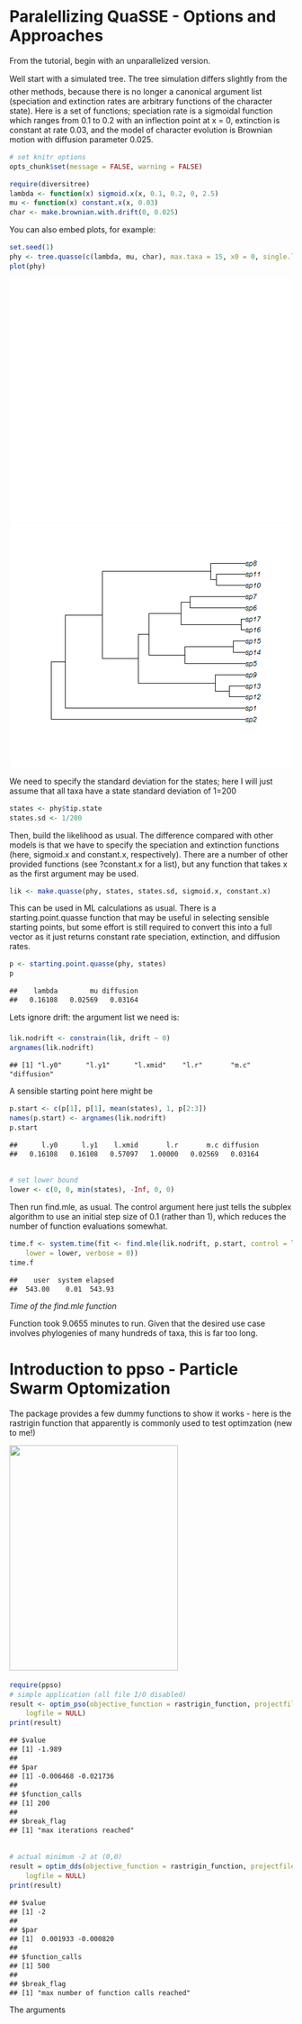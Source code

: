 Paralellizing QuaSSE - Options and Approaches
========================================================

From the tutorial, begin with an unparallelized version. 

Well start with a simulated tree. The tree simulation differs slightly from the other methods, because
there is no longer a canonical argument list (speciation and extinction rates are arbitrary functions of the
character state). Here is a set of functions; speciation rate is a sigmoidal function which ranges from 0.1
to 0.2 with an inflection point at x = 0, extinction is constant at rate 0.03, and the model of character
evolution is Brownian motion with diffusion parameter 0.025.



```r
# set knitr options
opts_chunk$set(message = FALSE, warning = FALSE)
```



```r
require(diversitree)
lambda <- function(x) sigmoid.x(x, 0.1, 0.2, 0, 2.5)
mu <- function(x) constant.x(x, 0.03)
char <- make.brownian.with.drift(0, 0.025)
```


You can also embed plots, for example:


```r
set.seed(1)
phy <- tree.quasse(c(lambda, mu, char), max.taxa = 15, x0 = 0, single.lineage = FALSE)
plot(phy)
```

![plot of chunk unnamed-chunk-3](figure/unnamed-chunk-31.png) ![plot of chunk unnamed-chunk-3](figure/unnamed-chunk-32.png) 


We need to specify the standard deviation for the states; here I will just assume that all taxa have a state
standard deviation of 1=200


```r
states <- phy$tip.state
states.sd <- 1/200
```


Then, build the likelihood as usual. The difference compared with other models is that we have to specify
the speciation and extinction functions (here, sigmoid.x and constant.x, respectively). There are a
number of other provided functions (see ?constant.x for a list), but any function that takes x as the first
argument may be used.


```r
lik <- make.quasse(phy, states, states.sd, sigmoid.x, constant.x)
```


This can be used in ML calculations as usual. There is a starting.point.quasse function that may
be useful in selecting sensible starting points, but some effort is still required to convert this into a full
vector as it just returns constant rate speciation, extinction, and diffusion rates.


```r
p <- starting.point.quasse(phy, states)
p
```

```
##    lambda        mu diffusion 
##   0.16108   0.02569   0.03164
```


Lets ignore drift: the argument list we need is:


```r
lik.nodrift <- constrain(lik, drift ~ 0)
argnames(lik.nodrift)
```

```
## [1] "l.y0"      "l.y1"      "l.xmid"    "l.r"       "m.c"       "diffusion"
```


A sensible starting point here might be


```r
p.start <- c(p[1], p[1], mean(states), 1, p[2:3])
names(p.start) <- argnames(lik.nodrift)
p.start
```

```
##      l.y0      l.y1    l.xmid       l.r       m.c diffusion 
##   0.16108   0.16108   0.57097   1.00000   0.02569   0.03164
```

```r

# set lower bound
lower <- c(0, 0, min(states), -Inf, 0, 0)
```


Then run find.mle, as usual. The control argument here just tells the subplex algorithm to use an
initial step size of 0.1 (rather than 1), which reduces the number of function evaluations somewhat.


```r
time.f <- system.time(fit <- find.mle(lik.nodrift, p.start, control = list(parscale = 0.1), 
    lower = lower, verbose = 0))
time.f
```

```
##    user  system elapsed 
##  543.00    0.01  543.93
```


*Time of the find.mle function*

Function took 9.0655 minutes to run. Given that the desired use case involves phylogenies of many hundreds of taxa, this is far too long. 

Introduction to ppso - Particle Swarm Optomization
====

The package provides a few dummy functions to show it works - here is the rastrigin function that apparently is commonly used to test optimzation (new to me!)

 <img src="http://upload.wikimedia.org/wikipedia/commons/8/8b/Rastrigin_function.png" height="400px" width="300px" />


```r
require(ppso)
# simple application (all file I/O disabled)
result <- optim_pso(objective_function = rastrigin_function, projectfile = NULL, 
    logfile = NULL)
print(result)
```

```
## $value
## [1] -1.989
## 
## $par
## [1] -0.006468 -0.021736
## 
## $function_calls
## [1] 200
## 
## $break_flag
## [1] "max iterations reached"
```

```r

# actual minimum -2 at (0,0)
result = optim_dds(objective_function = rastrigin_function, projectfile = NULL, 
    logfile = NULL)
print(result)
```

```
## $value
## [1] -2
## 
## $par
## [1]  0.001933 -0.000820
## 
## $function_calls
## [1] 500
## 
## $break_flag
## [1] "max number of function calls reached"
```


The arguments

